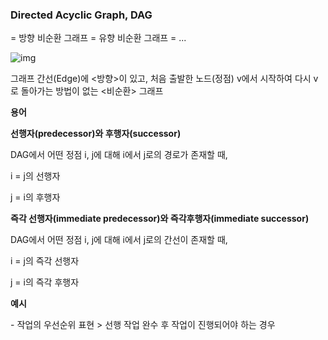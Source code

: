 ### **Directed Acyclic Graph, DAG**

= 방향 비순환 그래프 = 유향 비순환 그래프 = ...



![img](https://blog.kakaocdn.net/dn/c3FCzL/btq80oM59mO/owUiLEKCJegEroIwHGYeuk/img.png)

그래프 간선(Edge)에 <방향>이 있고, 처음 출발한 노드(정점) v에서 시작하여 다시 v로 돌아가는 방법이 없는 <비순환> 그래프

 

**용어**

**선행자(predecessor)와 후행자(successor)**

DAG에서 어떤 정점 i, j에 대해 i에서 j로의 경로가 존재할 때,

i = j의 선행자

j = i의 후행자

 

**즉각 선행자(immediate predecessor)와 즉각후행자(immediate successor)**

DAG에서 어떤 정점 i, j에 대해 i에서 j로의 간선이 존재할 때,

i = j의 즉각 선행자

j = i의 즉각 후행자

 

**예시**

\- 작업의 우선순위 표현
\> 선행 작업 완수 후 작업이 진행되어야 하는 경우
